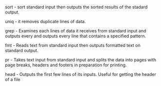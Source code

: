 sort - sort standard input then outputs the sorted results of the stadard output.

uniq - it removes duplicate lines of data.

grep - Examines each lines of data it receives from standard input and outputs every and outputs every line that contains a specified pattern.

fmt - Reads text from standard input then outputs formatted text on standard output.

pr - Takes text input from standard input and splits the data into pages with page breaks, headers and footers in preparation for printing.

head - Outputs the first few lines of its inputs. Useful for getting the header of a file    
